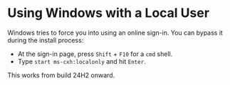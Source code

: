 # Using Windows with a Local User

Windows tries to force you into using an online sign-in. You can bypass it during the install process:

- At the sign-in page, press `Shift` + `F10` for a `cmd` shell.
- Type `start ms-cxh:localonly` and hit `Enter`.

This works from build 24H2 onward.